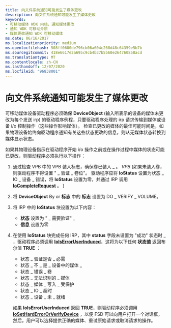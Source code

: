 ```yaml
---
title: 向文件系统通知可能发生了媒体更改
description: 向文件系统通知可能发生了媒体更改
keywords:
- 可移动媒体 WDK 内核，通知媒体更改
- 通知 WDK 可移动介质
- 媒体更改通知 WDK 可移动媒体
ms.date: 06/16/2017
ms.localizationpriority: medium
ms.openlocfilehash: 508ff0680de796cb06a604c268d48c64359e5b7b
ms.sourcegitcommit: 418e6617e2a695c9cb4b37b5b60e264760858acd
ms.translationtype: MT
ms.contentlocale: zh-CN
ms.lasthandoff: 12/07/2020
ms.locfileid: "96838001"
---
```

# <a name="notifying-the-file-system-of-possible-media-changes"></a>向文件系统通知可能发生了媒体更改





可移动媒体设备驱动程序必须确保 **DeviceObject** (输入所表示的设备的媒体未更改为每个发送 irp) 的驱动程序例程，只要驱动程序处理的 irp 请求传输到媒体或设备 i/o 控制操作（这些操作影响媒体）。 检查已更改的媒体的最佳可能时间是，如果物理设备始终向驱动程序通知有关这些状态更改的信息，则从无媒体状态转换到媒体显示状态。

如果其物理设备指示在驱动程序开始 i/o 操作之前或在操作过程中媒体的状态可能已更改，则驱动程序必须执行以下操作：

1.  通过检查 VPB 中的 VPB 装入标志，确保卷已装入 \_ 。 *VPB*  (如果未装入卷，则驱动程序不得设置 " \_ 验证 \_ 卷位"。 驱动程序应将 **IoStatus** 设置为状态 \_ IO \_ 设备 \_ 错误，将 **IoStatus** 设置为零，并通过 IRP 调用 [**IoCompleteRequest**](/windows-hardware/drivers/ddi/wdm/nf-wdm-iocompleterequest) 。 ) 

2.  将 **DeviceObject** By or **标志** 中的 **标志** 设置为 DO \_ VERIFY \_ VOLUME。

3.  将 IRP 中的 **IoStatus** 块设置为以下内容：
    -   **状态** 设置为 " \_ 需要验证" \_
    -   **信息** 设置为零

4.  在使用 **IoStatus** 块完成任何 IRP，其中 **status** 字段未设置为 "成功" 状态时 \_ ，驱动程序必须调用 [**IoIsErrorUserInduced**](/windows-hardware/drivers/ddi/wdm/nf-wdm-ioiserroruserinduced)，这将为以下任何 **状态值** 返回布尔值 **TRUE** ：

    -   状态 \_ 验证是否 \_ 必需
    -   状态 \_ 不 \_ 是 \_ 设备中的媒体 \_
    -   状态 \_ 错误 \_ 卷
    -   状态 \_ 无法识别的 \_ 媒体
    -   状态 \_ 媒体 \_ 写入 \_ 受保护
    -   状态 \_ IO \_ 超时
    -   状态 \_ 设备 \_ 未 \_ 就绪

    如果 **IoIsErrorUserInduced** 返回 **TRUE**，则驱动程序必须调用 [**IoSetHardErrorOrVerifyDevice**](/windows-hardware/drivers/ddi/ntddk/nf-ntddk-iosetharderrororverifydevice) ，以便 FSD 可以向用户打开一个对话框，然后，用户可以选择提供正确的媒体、重试原始请求或取消请求的操作。

 

